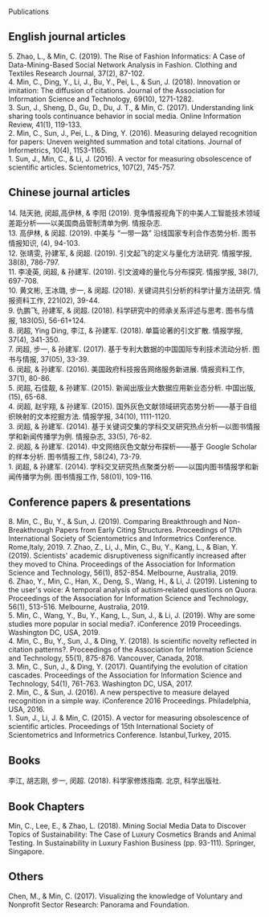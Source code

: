 Publications
## English journal articles
5\. Zhao, L., & Min, C. (2019). The Rise of Fashion Informatics: A Case of Data-Mining-Based Social Network Analysis in Fashion. Clothing and Textiles Research Journal, 37(2), 87-102.  
4\. Min, C., Ding, Y., Li, J., Bu, Y., Pei, L., & Sun, J. (2018). Innovation or imitation: The diffusion of citations. Journal of the Association for Information Science and Technology, 69(10), 1271-1282.  
3\. Sun, J., Sheng, D., Gu, D., Du, J. T., & Min, C. (2017). Understanding link sharing tools continuance behavior in social media. Online Information Review, 41(1), 119-133.  
2\. Min, C., Sun, J., Pei, L., & Ding, Y. (2016). Measuring delayed recognition for papers: Uneven weighted summation and total citations. Journal of Informetrics, 10(4), 1153-1165.  
1\. Sun, J., Min, C., & Li, J. (2016). A vector for measuring obsolescence of scientific articles. Scientometrics, 107(2), 745-757.

## Chinese journal articles
14\. 陆天驰, 闵超,高伊林, & 李阳 (2019). 竞争情报视角下的中美人工智能技术领域差距分析——以美国商品管制清单为例. 情报杂志.  
13\. 高伊林, & 闵超. (2019). 中美与 “一带一路” 沿线国家专利合作态势分析. 图书情报知识, (4), 94-103.  
12\. 张靖雯, 孙建军, & 闵超. (2019). 引文起飞的定义与量化方法研究. 情报学报, 38(8), 786-797.  
11\. 李凌英, 闵超, & 孙建军. (2019). 引文波峰的量化与分布探究. 情报学报, 38(7), 697-708.  
10\. 黄文彬, 王冰璐, 步一, & 闵超. (2018). 关键词共引分析的科学计量方法研究. 情报资料工作, 221(02), 39-44.  
9\. 仇鹏飞, 孙建军, & 闵超. (2018). 科学研究中的师承关系评述与思考. 图书与情报, 183(05), 56-61+124.  
8\. 闵超, Ying Ding, 李江, & 孙建军. (2018). 单篇论著的引文扩散. 情报学报, 37(4), 341-350.  
7\. 闵超, 步一, & 孙建军. (2017). 基于专利大数据的中国国际专利技术流动分析. 图书与情报, 37(05), 33-39.  
6\. 闵超, & 孙建军. (2016). 美国政府科技报告网络服务新进展. 情报资料工作, 37(1), 80-86.  
5\. 闵超, 石佳靓, & 孙建军. (2015). 新闻出版业大数据应用新业态分析. 中国出版, (15), 65-68.  
4\. 闵超, 赵宇翔, & 孙建军. (2015). 国外灰色文献领域研究态势分析——基于自组织映射的文本挖掘方法. 情报学报, 34(10), 1111-1120.  
3\. 闵超, & 孙建军. (2014). 基于关键词交集的学科交叉研究热点分析—以图书情报学和新闻传播学为例. 情报杂志, 33(5), 76-82.  
2\. 闵超, & 孙建军. (2014). 中文网络灰色文献分布探析——基于 Google Scholar 的样本分析. 图书情报工作, 58(24), 73-79.  
1\. 闵超, & 孙建军. (2014). 学科交叉研究热点聚类分析——以国内图书情报学和新闻传播学为例. 图书情报工作, 58(01), 109-116.

## Conference papers & presentations
8\. Min, C., Bu, Y., & Sun, J. (2019). Comparing Breakthrough and Non-Breakthrough Papers from Early Citing Structures. Proceedings of 17th International Society of Scientometrics and Informetrics Conference. Rome,Italy, 2019. 
7\. Zhao, Z., Li, J., Min, C., Bu, Y., Kang, L., & Bian, Y. (2019). Scientists' academic disruptiveness significantly increased after they moved to China. Proceedings of the Association for Information Science and Technology, 56(1), 852-854. Melbourne, Australia, 2019.  
6\. Zhao, Y., Min, C., Han, X., Deng, S., Wang, H., & Li, J. (2019). Listening to the user's voice: A temporal analysis of autism‐related questions on Quora. Proceedings of the Association for Information Science and Technology, 56(1), 513-516. Melbourne, Australia, 2019.  
5\. Min, C., Wang, Y., Bu, Y., Kang, L., Sun, J., & Li, J. (2019). Why are some studies more popular in social media?. iConference 2019 Proceedings.  Washington DC, USA, 2019.  
4\. Min, C., Bu, Y., Sun, J., & Ding, Y. (2018). Is scientific novelty reflected in citation patterns?. Proceedings of the Association for Information Science and Technology, 55(1), 875-876. Vancouver, Canada, 2018.  
3\. Min, C., Sun, J., & Ding, Y. (2017). Quantifying the evolution of citation cascades. Proceedings of the Association for Information Science and Technology, 54(1), 761-763.  Washington DC, USA, 2017.  
2\. Min, C., & Sun, J. (2016). A new perspective to measure delayed recognition in a simple way. iConference 2016 Proceedings. Philadelphia, USA, 2016.  
1\. Sun, J., Li, J. & Min, C. (2015). A vector for measuring obsolescence of scientific articles. Proceedings of 15th International Society of Scientometrics and Informetrics Conference. Istanbul,Turkey, 2015.  

## Books
李江, 胡志刚, 步一, 闵超. (2018). 科学家修炼指南. 北京, 科学出版社.

## Book Chapters
Min, C., Lee, E., & Zhao, L. (2018). Mining Social Media Data to Discover Topics of Sustainability: The Case of Luxury Cosmetics Brands and Animal Testing. In Sustainability in Luxury Fashion Business (pp. 93-111). Springer, Singapore.

## Others
Chen, M., & Min, C. (2017). Visualizing the knowledge of Voluntary and Nonprofit Sector Research: Panorama and Foundation.


